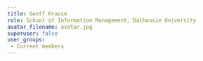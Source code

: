 ```yaml
---
title: Geoff Krause
role: School of Information Management, Dalhousie University
avatar_filename: avatar.jpg
superuser: false
user_groups:
 - Current members
---
```


